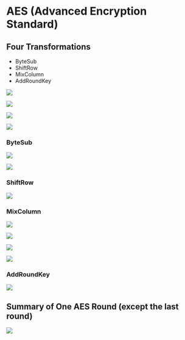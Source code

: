 # AES \(Advanced Encryption Standard\)

## **Four Transformations**

* ByteSub
* ShiftRow
* MixColumn
* AddRoundKey

![](../../.gitbook/assets/image%20%2849%29.png)

![](../../.gitbook/assets/image%20%2840%29.png)

![](../../.gitbook/assets/image%20%2858%29.png)



![](../../.gitbook/assets/image%20%2888%29.png)



### ByteSub

![](../../.gitbook/assets/image%20%2873%29.png)

![](../../.gitbook/assets/image%20%28110%29.png)



### ShiftRow

![](../../.gitbook/assets/image%20%289%29.png)



### MixColumn

![](../../.gitbook/assets/image%20%2823%29.png)

![](../../.gitbook/assets/image%20%28101%29.png)

![](../../.gitbook/assets/image%20%2852%29.png)

![](../../.gitbook/assets/image%20%28109%29.png)



### AddRoundKey

![](../../.gitbook/assets/image%20%2838%29.png)



## Summary of One AES Round \(except the last round\)

![](../../.gitbook/assets/image%20%2882%29.png)















